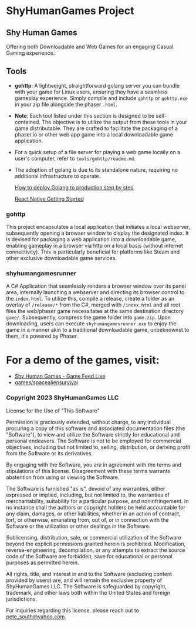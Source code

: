 # ShyHumanGames Project

## Shy Human Games

Offering both Downloadable and Web Games for an engaging Casual Gaming experience.

## Tools

- **gohttp**: A lightweight, straightforward golang server you can bundle with your game for Linux users, ensuring they have a seamless gameplay experience. Simply compile and include `gohttp` or `gohttp.exe` in your zip file alongside the phaser `.html`.

- **Note**: Each tool listed under this section is designed to be self-contained. The objective is to utilize the output from these tools in your game distributable. They are crafted to facilitate the packaging of a phaser.io or other web app game into a local downloadable game application.

- For a quick setup of a file server for playing a web game locally on a user's computer, refer to `tools/gohttp/readme.md`.

- The adoption of golang is due to its standalone nature, requiring no additional infrastructure to operate.

     [How to deploy Golang to production step by step](https://codesahara.com/blog/how-to-deploy-golang-to-production-step-by-step)
    
     [React Native Getting Started](https://reactnative.dev/docs/getting-started)

### gohttp
This project encapsulates a local application that initiates a local webserver, subsequently opening a browser window to display the designated index. It is devised for packaging a web application into a downloadable game, enabling gameplay in a browser via http on a local basis (without internet connectivity). This is particularly beneficial for platforms like Steam and other exclusive downloadable game services.

### shyhumangamesrunner 
A C# Application that seamlessly renders a browser window over its panel area, internally launching a webserver and directing its browser control to the `index.html`. To utilize this, compile a release, create a folder as an overlay of `/release/*` from the C#, merged with `/index.html` and all root files the web/phaser game necessitates at the same destination directory `game/`. Subsequently, compress the game folder into `game.zip`. Upon downloading, users can execute `shyhumangamesrunner.exe` to enjoy the game in a manner akin to a traditional downloadable game, unbeknownst to them, it's powered by Phaser.

# For a demo of the games, visit:

- [Shy Human Games - Game Feed Live](https://petesouth.github.io/shyhumangames-gamefeed/)
- [games/spacealiensurvival](https://petesouth.github.io/shyhumangames-gamefeed/spacealiensurvival/index.html)

### Copyright 2023 ShyHumanGames LLC

License for the Use of "This Software"

Permission is graciously extended, without charge, to any individual procuring a copy of this software and associated documentation files (the "Software"), to view and utilize the Software strictly for educational and personal endeavors. The Software is not to be employed for commercial objectives, including but not limited to, selling, distribution, or deriving profit from the Software or its derivatives.

By engaging with the Software, you are in agreement with the terms and stipulations of this license. Disagreement with these terms warrants abstention from using or viewing the Software.

The Software is furnished "as is", devoid of any warranties, either expressed or implied, including, but not limited to, the warranties of merchantability, suitability for a particular purpose, and noninfringement. In no instance shall the authors or copyright holders be held accountable for any claim, damages, or other liabilities, whether in an action of contract, tort, or otherwise, emanating from, out of, or in connection with the Software or the utilization or other dealings in the Software.

Sublicensing, distribution, sale, or commercial utilization of the Software beyond the explicit permissions granted herein is prohibited. Modification, reverse-engineering, decompilation, or any attempts to extract the source code of the Software are forbidden, save for educational or personal purposes as permitted herein.

All rights, title, and interest in and to the Software (excluding content provided by users) are, and will remain the exclusive property of ShyHumanGames LLC. The Software is safeguarded by copyright, trademark, and other laws both within the United States and foreign jurisdictions.

For inquiries regarding this license, please reach out to pete_south@yahoo.com.
